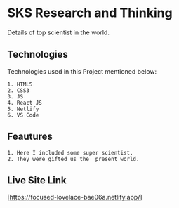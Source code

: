 
# SKS Research and Thinking

Details of top scientist in the world.

## Technologies

Technologies used in this Project mentioned below:

```
1. HTML5
2. CSS3
3. JS
4. React JS
5. Netlify
6. VS Code
```

## Feautures

```
1. Here I included some super scientist.
2. They were gifted us the  present world.
```

## Live Site Link

[https://focused-lovelace-bae06a.netlify.app/] 
